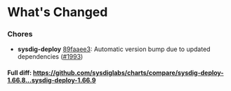 # What's Changed

### Chores
- **sysdig-deploy** [89faaee3](https://github.com/sysdiglabs/charts/commit/89faaee3d272f00129706d6f8582ed15cd128aa8): Automatic version bump due to updated dependencies ([#1993](https://github.com/sysdiglabs/charts/issues/1993))
#### Full diff: https://github.com/sysdiglabs/charts/compare/sysdig-deploy-1.66.8...sysdig-deploy-1.66.9
